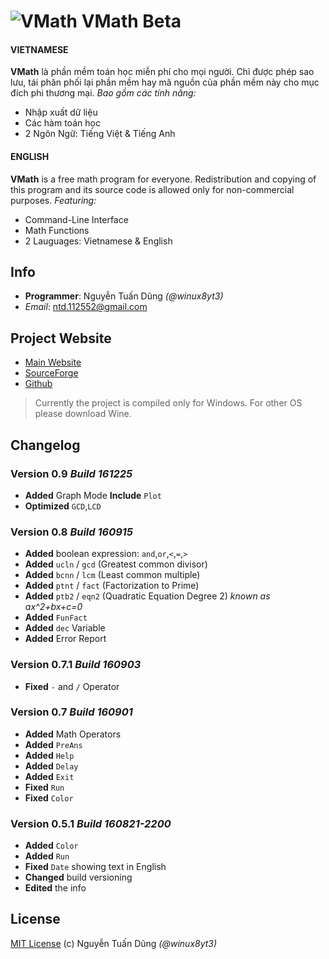 ![VMath](/logo.ico) VMath Beta
==============================

#### VIETNAMESE
**VMath** là phần mềm toán học miễn phí cho mọi người.
Chỉ được phép sao lưu, tái phân phối lại phần mềm hay mã nguồn của phần mềm này cho mục đích phi thương mại.
*Bao gồm các tính năng:*
- Nhập xuất dữ liệu
- Các hàm toán học
- 2 Ngôn Ngữ: Tiếng Việt & Tiếng Anh

#### ENGLISH
**VMath** is a free math program for everyone.
Redistribution and copying of this program and its source code is allowed only for non-commercial purposes.
*Featuring:*
- Command-Line Interface
- Math Functions
- 2 Lauguages: Vietnamese & English

## Info

- **Programmer**: Nguyễn Tuấn Dũng *(@winux8yt3)*
- *Email*: ntd.112552@gmail.com

## Project Website

- [Main Website](https://winux8yt3.github.io/vmath)
- [SourceForge](https://bit.ly/vmath-xplorer)
- [Github](https://bit.ly/vmath-source)

> Currently the project is compiled only for Windows. For other OS please download Wine.

## Changelog

### Version 0.9 *Build 161225*
- **Added** Graph Mode **Include** `Plot`
- **Optimized** `GCD`,`LCD`


### Version 0.8 *Build 160915*

- **Added** boolean expression: `and`,`or`,`<`,`=`,`>`
- **Added** `ucln` / `gcd` (Greatest common divisor)
- **Added** `bcnn` / `lcm` (Least common multiple)
- **Added** `ptnt` / `fact` (Factorization to Prime)
- **Added** `ptb2` / `eqn2` (Quadratic Equation Degree 2) *known as ax^2+bx+c=0*
- **Added** `FunFact`
- **Added** `dec` Variable
- **Added** Error Report

### Version 0.7.1 *Build 160903*

- **Fixed** `-` and `/` Operator

### Version 0.7 *Build 160901*

- **Added** Math Operators
- **Added** `PreAns`
- **Added** `Help`
- **Added** `Delay`
- **Added** `Exit`
- **Fixed** `Run`
- **Fixed** `Color`

### Version 0.5.1 *Build 160821-2200*

- **Added** `Color`
- **Added** `Run`
- **Fixed** `Date` showing text in English
- **Changed** build versioning
- **Edited** the info

## License
[MIT License](/LICENSE) (c) Nguyễn Tuấn Dũng *(@winux8yt3)*
